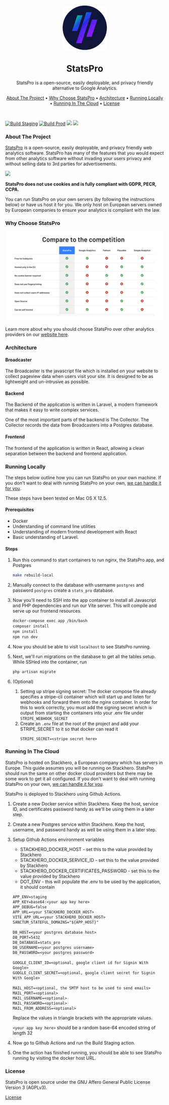<p align="center">
    <a href="https://StatsPro.io/">
        <img src="https://raw.githubusercontent.com/StatsProIO/StatsPro/prod/src/public/images/logo.png" width="140px" />
    </a>
</p>

<h1 align="center">StatsPro</h1>
<p align="center">StatsPro is a open-source, easily deployable, and privacy friendly alternative to Google Analytics.</p>

<p align="center">
  <a href="#about-the-project">About The Project</a> •
  <a href="#why-choose-stats-pro">Why Choose StatsPro</a> •
  <a href="#architecture">Architecture</a> •
  <a href="#running-locally">Running Locally</a> •
  <a href="#running-in-the-cloud">Running In The Cloud</a> •
  <a href="#license">License</a>
</p>  

<br />

[![Build Staging](https://github.com/StatsProIO/StatsPro/actions/workflows/build-staging.yml/badge.svg)](https://github.com/StatsProIO/StatsPro/actions/workflows/build-staging.yml)
[![Build Prod](https://github.com/StatsProIO/StatsPro/actions/workflows/build-prod.yml/badge.svg)](https://github.com/StatsProIO/StatsPro/actions/workflows/build-prod.yml)
![](https://badgen.net/github/commits/StatsProIO/StatsPro)
![](https://badgen.net/github/license/StatsProIO/StatsPro)

### About The Project
[StatsPro](https://statspro.io) is a open-source, easily deployable, and privacy friendly web analytics software. StatsPro has many of the features that you would expect from other analytics software without invading your users privacy and without selling data to 3rd parties for advertisements.

![](src/public/images/readme/demo.gif)

**StatsPro does not use cookies and is fully compliant with GDPR, PECR, CCPA.**

You can run StatsPro on your own servers (by following the instructions below) or have us host it for you. We only host on European servers owned by European companies to ensure your analytics is compliant with the law.  

### Why Choose StatsPro
![](src/public/images/readme/comparison.png)  

Learn more about why you should choose StatsPro over other analytics providers on our [website here](https://statspro.io).

### Architecture
#### Broadcaster
The Broadcaster is the javascript file which is installed on your website to collect pageview data when users visit your site. It is designed to be as lightweight and un-intrusive as possible.

#### Backend
The Backend of the application is written in Laravel, a modern framework that makes it easy to write complex services.

One of the most important parts of the backend is The Collector. The Collector records the data from Broadcasters into a Postgres database.

#### Frontend
The frontend of the application is written in React, allowing a clean separation between the backend and frontend application.

### Running Locally
The steps below outline how you can run StatsPro on your own machine. If you don't want to deal with running StatsPro on your own, [we can handle it for you](https://statspro.io).

These steps have been tested on Mac OS X 12.5.

#### Prerequisites
* Docker
* Understanding of command line utilities
* Understanding of modern frontend development with React
* Basic understanding of Laravel.

#### Steps
1. Run this command to start containers to run nginx, the StatsPro app, and Postgres
    ```bash
    make rebuild-local
    ```
2. Manually connect to the database with username `postgres` and password `postgres` create a `stats_pro` database.
3. Now you'll need to SSH into the app container to install all Javascript and PHP dependencies and run our Vite server. This will compile and serve up our frontend resources.
    ```bash
    docker-compose exec app /bin/bash
    composer install
    npm install
    npm run dev
    ```
   
4. Now you should be able to visit `localhost` to see StatsPro running.
5. Next, we'll run migrations on the database to get all the tables setup. While SSHed into the container, run
    ```bash
    php artisan migrate
    ```
6. (Optional) 
   1. Setting up stripe signing secret: The docker compose file already specifies a stripe-cli container which will start up and listen for webhooks and forward them onto the nginx container. In order for this to work correctly, you must add the signing secret which is output from starting the containers into your .env file under `STRIPE_WEBHOOK_SECRET`
   2. Create an `.env` file at the root of the project and add your STRIPE_SECRET to it so that docker can read it
      ```
      STRIPE_SECRET=<stripe secret here>
      ```

### Running In The Cloud
StatsPro is hosted on Stackhero, a European company which has servers in Europe. This guide assumes you will be running on Stackhero. StatsPro should run the same on other docker cloud providers but there may be some work to get it all configured. If you don't want to deal with running StatsPro on your own, [we can handle it for you](https://statspro.io).

StatsPro is deployed to Stackhero using Github Actions.

1. Create a new Docker service within Stackhero. Keep the host, service ID, and certificates password handy as we'll be using them in a later step.

2. Create a new Postgres service within Stackhero. Keep the host, username, and password handy as well be using them in a later step.

3. Setup Github Actions environment variables
    * STACKHERO_DOCKER_HOST - set this to the value provided by Stackhero
    * STACKHERO_DOCKER_SERVICE_ID - set this to the value provided by Stackhero
    * STACKHERO_DOCKER_CERTIFICATES_PASSWORD - set this to the value provided by Stackhero
    * DOT_ENV - this will populate the .env to be used by the application, it should contain
    ```
    APP_ENV=staging
    APP_KEY=base64:<your app key here>
    APP_DEBUG=false
    APP_URL=<your STACKHERO_DOCKER_HOST>
    VITE_APP_URL=<your STACKHERO_DOCKER_HOST>
    SANCTUM_STATEFUL_DOMAINS="${APP_HOST}"
    
    DB_HOST=<your postgres database host>
    DB_PORT=5432
    DB_DATABASE=stats_pro
    DB_USERNAME=<your postgres username>
    DB_PASSWORD=<your postgres password>
   
    GOOGLE_CLIENT_ID=<optional, google client id for Signin With Google>
    GOOGLE_CLIENT_SECRET=<optional, google client secret for Signin With Google>
   
    MAIL_HOST=<optional, the SMTP host to be used to send emails>
    MAIL_PORT=<optional>
    MAIL_USERNAME=<optional>
    MAIL_PASSWORD=<optional>
    MAIL_FROM_ADDRESS=<optional>
    ```
    Replace the values in triangle brackets with the appropriate values.
   
    `<your app key here>` should be a random base-64 encoded string of length 32
     
3. Now go to Github Actions and run the Build Staging action.
4. One the action has finished running, you should be able to see StatsPro running by visiting the docker host URL.         

### License
StatsPro is open source under the GNU Affero General Public License Version 3 (AGPLv3).

[License](LICENSE.md)